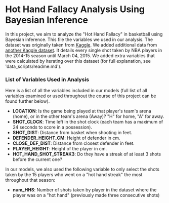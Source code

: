 # Hot Hand Fallacy Analysis Using Bayesian Inference

In this project, we aim to analyze the "Hot Hand Fallacy" in basketball using Bayesian inference. This file the variables we used in our analysis. The dataset was originally taken from [Kaggle](https://www.kaggle.com/datasets/dansbecker/nba-shot-logs). We added additional data from [another Kaggle dataset](https://www.kaggle.com/datasets/dansbecker/nba-shot-logs). It details every single shot taken by NBA players in the 2014-15 season until March 04, 2015. We added extra variables that were calculated by iterating over this dataset (for full explanation, see 'data_scripts/readme.md').

### List of Variables Used in Analysis

 Here is a list of all the variables included in our models (full list of all variables examined or used throughout the course of this project can be found further below).

- **LOCATION**: Is the game being played at that player's team's arena (home), or in the other team's arena (Away)? "H" for home, "A" for away.
- **SHOT_CLOCK**: Time left in the shot clock (each team has a maximum of 24 seconds to score in a possession).
- **SHOT_DIST**: Distance from basket when shooting in feet.
- **DEFENDER_HEIGHT_CM**: Height of defender in cm.
- **CLOSE_DEF_DIST**: Distance from closest defender in feet.
- **PLAYER_HEIGHT**: Height of the player in cm.
- **HOT_HAND_SHOT_STREAK3**: Do they have a streak of at least 3 shots before the current one?

In our models, we also used the following variable to only select the shots taken by the 15 players who went on a "hot hand streak" the most throughout that season:
- **num_HHS**: Number of shots taken by player in the dataset where the player was on a "hot hand" (previously made three consecutive shots)

